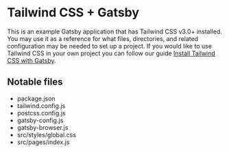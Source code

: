 # Tailwind CSS + Gatsby

This is an example Gatsby application that has Tailwind CSS v3.0+ installed. You may use it as a reference for what files, directories, and related configuration may be needed to set up a project. If you would like to use Tailwind CSS in your own project you can follow our guide [Install Tailwind CSS with Gatsby](https://tailwindcss.com/docs/guides/gatsby).

## Notable files

- package.json
- tailwind.config.js
- postcss.config.js
- gatsby-config.js
- gatsby-browser.js
- src/styles/global.css
- src/pages/index.js
